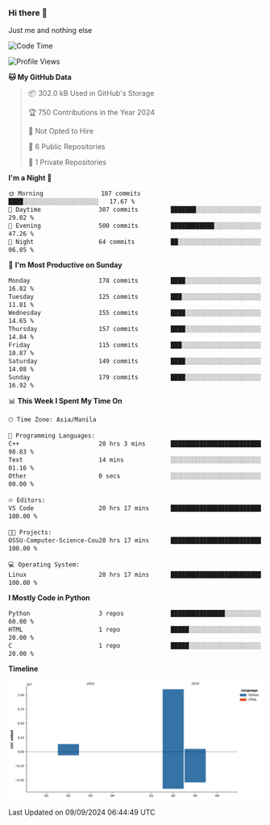 ### Hi there 👋

Just me and nothing else


<!--START_SECTION:waka-->
![Code Time](http://img.shields.io/badge/Code%20Time-656%20hrs%2044%20mins-blue)

![Profile Views](http://img.shields.io/badge/Profile%20Views-34-blue)

**🐱 My GitHub Data** 

> 📦 302.0 kB Used in GitHub's Storage 
 > 
> 🏆 750 Contributions in the Year 2024
 > 
> 🚫 Not Opted to Hire
 > 
> 📜 6 Public Repositories 
 > 
> 🔑 1 Private Repositories 
 > 
**I'm a Night 🦉** 

```text
🌞 Morning                187 commits         ████░░░░░░░░░░░░░░░░░░░░░   17.67 % 
🌆 Daytime                307 commits         ███████░░░░░░░░░░░░░░░░░░   29.02 % 
🌃 Evening                500 commits         ████████████░░░░░░░░░░░░░   47.26 % 
🌙 Night                  64 commits          ██░░░░░░░░░░░░░░░░░░░░░░░   06.05 % 
```
📅 **I'm Most Productive on Sunday** 

```text
Monday                   178 commits         ████░░░░░░░░░░░░░░░░░░░░░   16.82 % 
Tuesday                  125 commits         ███░░░░░░░░░░░░░░░░░░░░░░   11.81 % 
Wednesday                155 commits         ████░░░░░░░░░░░░░░░░░░░░░   14.65 % 
Thursday                 157 commits         ████░░░░░░░░░░░░░░░░░░░░░   14.84 % 
Friday                   115 commits         ███░░░░░░░░░░░░░░░░░░░░░░   10.87 % 
Saturday                 149 commits         ████░░░░░░░░░░░░░░░░░░░░░   14.08 % 
Sunday                   179 commits         ████░░░░░░░░░░░░░░░░░░░░░   16.92 % 
```


📊 **This Week I Spent My Time On** 

```text
🕑︎ Time Zone: Asia/Manila

💬 Programming Languages: 
C++                      20 hrs 3 mins       █████████████████████████   98.83 % 
Text                     14 mins             ░░░░░░░░░░░░░░░░░░░░░░░░░   01.16 % 
Other                    0 secs              ░░░░░░░░░░░░░░░░░░░░░░░░░   00.00 % 

🔥 Editors: 
VS Code                  20 hrs 17 mins      █████████████████████████   100.00 % 

🐱‍💻 Projects: 
OSSU-Computer-Science-Cou20 hrs 17 mins      █████████████████████████   100.00 % 

💻 Operating System: 
Linux                    20 hrs 17 mins      █████████████████████████   100.00 % 
```

**I Mostly Code in Python** 

```text
Python                   3 repos             ███████████████░░░░░░░░░░   60.00 % 
HTML                     1 repo              █████░░░░░░░░░░░░░░░░░░░░   20.00 % 
C                        1 repo              █████░░░░░░░░░░░░░░░░░░░░   20.00 % 
```



**Timeline**

![Lines of Code chart](https://raw.githubusercontent.com/brutist/brutist/main/assets/bar_graph.png)


 Last Updated on 09/09/2024 06:44:49 UTC
<!--END_SECTION:waka-->
